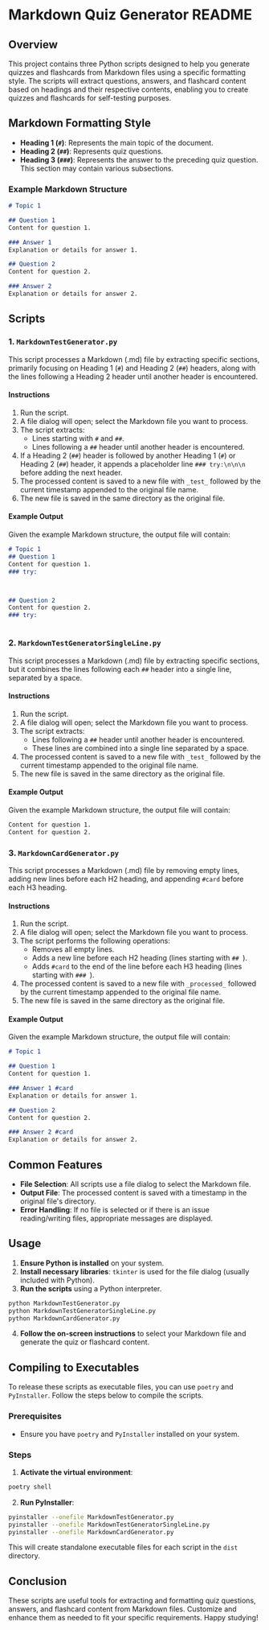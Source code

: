 # Markdown Quiz Generator README

## Overview

This project contains three Python scripts designed to help you generate quizzes and flashcards from Markdown files using a specific formatting style. The scripts will extract questions, answers, and flashcard content based on headings and their respective contents, enabling you to create quizzes and flashcards for self-testing purposes.

## Markdown Formatting Style

- **Heading 1 (`#`)**: Represents the main topic of the document.
- **Heading 2 (`##`)**: Represents quiz questions.
- **Heading 3 (`###`)**: Represents the answer to the preceding quiz question. This section may contain various subsections.

### Example Markdown Structure

```markdown
# Topic 1

## Question 1
Content for question 1.

### Answer 1
Explanation or details for answer 1.

## Question 2
Content for question 2.

### Answer 2
Explanation or details for answer 2.
```

## Scripts

### 1. `MarkdownTestGenerator.py`

This script processes a Markdown (.md) file by extracting specific sections, primarily focusing on Heading 1 (`#`) and Heading 2 (`##`) headers, along with the lines following a Heading 2 header until another header is encountered.

#### Instructions

1. Run the script.
2. A file dialog will open; select the Markdown file you want to process.
3. The script extracts:
   - Lines starting with `#` and `##`.
   - Lines following a `##` header until another header is encountered.
4. If a Heading 2 (`##`) header is followed by another Heading 1 (`#`) or Heading 2 (`##`) header, it appends a placeholder line `### try:\n\n\n` before adding the next header.
5. The processed content is saved to a new file with `_test_` followed by the current timestamp appended to the original file name.
6. The new file is saved in the same directory as the original file.

#### Example Output

Given the example Markdown structure, the output file will contain:

```markdown
# Topic 1
## Question 1
Content for question 1.
### try:



## Question 2
Content for question 2.
### try:



```

### 2. `MarkdownTestGeneratorSingleLine.py`

This script processes a Markdown (.md) file by extracting specific sections, but it combines the lines following each `##` header into a single line, separated by a space.

#### Instructions

1. Run the script.
2. A file dialog will open; select the Markdown file you want to process.
3. The script extracts:
   - Lines following a `##` header until another header is encountered.
   - These lines are combined into a single line separated by a space.
4. The processed content is saved to a new file with `_test_` followed by the current timestamp appended to the original file name.
5. The new file is saved in the same directory as the original file.

#### Example Output

Given the example Markdown structure, the output file will contain:

```markdown
Content for question 1.
Content for question 2.
```

### 3. `MarkdownCardGenerator.py`

This script processes a Markdown (.md) file by removing empty lines, adding new lines before each H2 heading, and appending `#card` before each H3 heading.

#### Instructions

1. Run the script.
2. A file dialog will open; select the Markdown file you want to process.
3. The script performs the following operations:
   - Removes all empty lines.
   - Adds a new line before each H2 heading (lines starting with `## `).
   - Adds `#card` to the end of the line before each H3 heading (lines starting with `### `).
4. The processed content is saved to a new file with `_processed_` followed by the current timestamp appended to the original file name.
5. The new file is saved in the same directory as the original file.

#### Example Output

Given the example Markdown structure, the output file will contain:

```markdown
# Topic 1

## Question 1
Content for question 1.

### Answer 1 #card
Explanation or details for answer 1.

## Question 2
Content for question 2.

### Answer 2 #card
Explanation or details for answer 2.
```

## Common Features

- **File Selection**: All scripts use a file dialog to select the Markdown file.
- **Output File**: The processed content is saved with a timestamp in the original file's directory.
- **Error Handling**: If no file is selected or if there is an issue reading/writing files, appropriate messages are displayed.

## Usage

1. **Ensure Python is installed** on your system.
2. **Install necessary libraries**: `tkinter` is used for the file dialog (usually included with Python).
3. **Run the scripts** using a Python interpreter.

```bash
python MarkdownTestGenerator.py
python MarkdownTestGeneratorSingleLine.py
python MarkdownCardGenerator.py
```

4. **Follow the on-screen instructions** to select your Markdown file and generate the quiz or flashcard content.

## Compiling to Executables

To release these scripts as executable files, you can use `poetry` and `PyInstaller`. Follow the steps below to compile the scripts.

### Prerequisites

- Ensure you have `poetry` and `PyInstaller` installed on your system.

### Steps

1. **Activate the virtual environment**:

```bash
poetry shell
```

2. **Run PyInstaller**:

```bash
pyinstaller --onefile MarkdownTestGenerator.py
pyinstaller --onefile MarkdownTestGeneratorSingleLine.py
pyinstaller --onefile MarkdownCardGenerator.py
```

This will create standalone executable files for each script in the `dist` directory.

## Conclusion

These scripts are useful tools for extracting and formatting quiz questions, answers, and flashcard content from Markdown files. Customize and enhance them as needed to fit your specific requirements. Happy studying!
